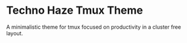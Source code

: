# Techno Haze Tmux Theme

A minimalistic theme for tmux focused on productivity in a cluster free layout.
